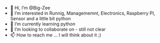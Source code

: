 - 👋 Hi, I’m @Big-Zee
- 👀 I’m interested in Runnig, Managememnt, Electronics, Raspberry PI, Sensor and a little bit python
- 🌱 I’m currently learning python
- 💞️ I’m looking to collaborate on - still not clear
- 📫 How to reach me ... I will think about it ;)

<!---
Big-Zee/Big-Zee is a ✨ special ✨ repository because its `README.md` (this file) appears on your GitHub profile.
You can click the Preview link to take a look at your changes.
--->
